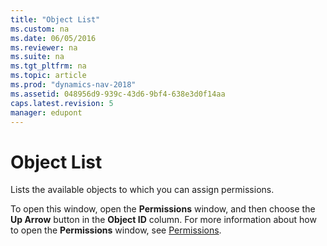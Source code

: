 ```yaml
---
title: "Object List"
ms.custom: na
ms.date: 06/05/2016
ms.reviewer: na
ms.suite: na
ms.tgt_pltfrm: na
ms.topic: article
ms.prod: "dynamics-nav-2018"
ms.assetid: 048956d9-939c-43d6-9bf4-638e3d0f14aa
caps.latest.revision: 5
manager: edupont
---
```

# Object List
Lists the available objects to which you can assign permissions.  

 To open this window, open the **Permissions** window, and then choose the **Up Arrow** button in the **Object ID** column. For more information about how to open the **Permissions** window, see [Permissions](-$-S_2136-Permissions-$-.md).
